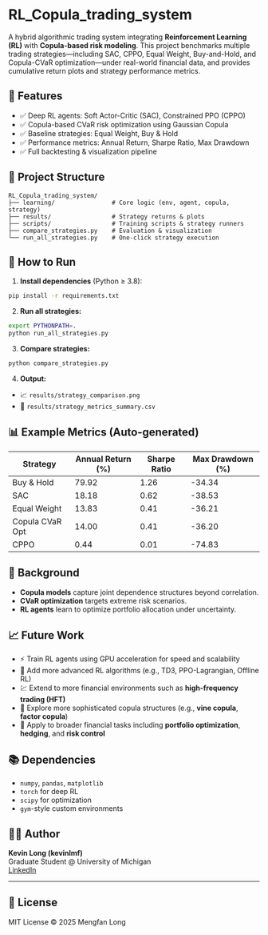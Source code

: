 
# RL_Copula_trading_system

A hybrid algorithmic trading system integrating **Reinforcement Learning (RL)** with **Copula-based risk modeling**. This project benchmarks multiple trading strategies—including SAC, CPPO, Equal Weight, Buy-and-Hold, and Copula-CVaR optimization—under real-world financial data, and provides cumulative return plots and strategy performance metrics.

## 📌 Features

- ✅ Deep RL agents: Soft Actor-Critic (SAC), Constrained PPO (CPPO)
- ✅ Copula-based CVaR risk optimization using Gaussian Copula
- ✅ Baseline strategies: Equal Weight, Buy & Hold
- ✅ Performance metrics: Annual Return, Sharpe Ratio, Max Drawdown
- ✅ Full backtesting & visualization pipeline

## 📁 Project Structure

```
RL_Copula_trading_system/
├── learning/                # Core logic (env, agent, copula, strategy)
├── results/                 # Strategy returns & plots
├── scripts/                 # Training scripts & strategy runners
├── compare_strategies.py    # Evaluation & visualization
└── run_all_strategies.py    # One-click strategy execution
```

## 🚀 How to Run

1. **Install dependencies** (Python ≥ 3.8):

```bash
pip install -r requirements.txt
```

2. **Run all strategies:**

```bash
export PYTHONPATH=.
python run_all_strategies.py
```

3. **Compare strategies:**

```bash
python compare_strategies.py
```

4. **Output:**

- 📈 `results/strategy_comparison.png`
- 📄 `results/strategy_metrics_summary.csv`

## 📊 Example Metrics (Auto-generated)

| Strategy         | Annual Return (%) | Sharpe Ratio | Max Drawdown (%) |
|------------------|-------------------|--------------|------------------|
| Buy & Hold       | 79.92             | 1.26         | -34.34           |
| SAC              | 18.18             | 0.62         | -38.53           |
| Equal Weight     | 13.83             | 0.41         | -36.21           |
| Copula CVaR Opt  | 14.00             | 0.41         | -36.20           |
| CPPO             | 0.44              | 0.01         | -74.83           |

## 🧠 Background

- **Copula models** capture joint dependence structures beyond correlation.
- **CVaR optimization** targets extreme risk scenarios.
- **RL agents** learn to optimize portfolio allocation under uncertainty.

## 📈 Future Work

- ⚡ Train RL agents using GPU acceleration for speed and scalability
- 🤖 Add more advanced RL algorithms (e.g., TD3, PPO-Lagrangian, Offline RL)
- 💹 Extend to more financial environments such as **high-frequency trading (HFT)**
- 🔗 Explore more sophisticated copula structures (e.g., **vine copula**, **factor copula**)
- 🧮 Apply to broader financial tasks including **portfolio optimization**, **hedging**, and **risk control**

## 📚 Dependencies

- `numpy`, `pandas`, `matplotlib`
- `torch` for deep RL
- `scipy` for optimization
- `gym`-style custom environments

## 🧑‍💻 Author

**Kevin Long (kevinlmf)**  
Graduate Student @ University of Michigan  
[LinkedIn](https://www.linkedin.com/in/mengfanlong)

---

## 📄 License

MIT License © 2025 Mengfan Long

